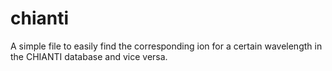 # chianti
A simple file to easily find the corresponding ion for a certain wavelength in the CHIANTI database and vice versa.
